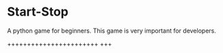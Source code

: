 # Start-Stop
A python game for beginners. This game is very important for developers.

+++++++++++++++++++++++
+++
